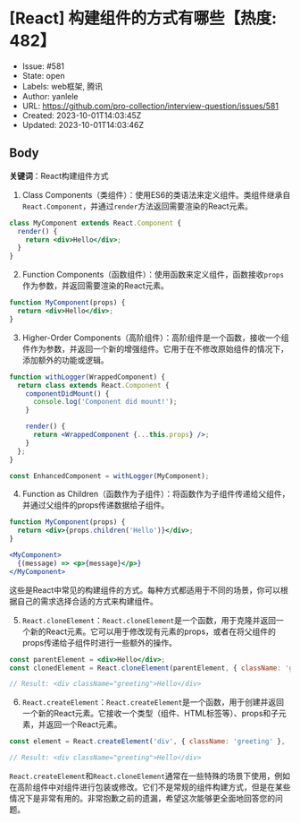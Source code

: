 # [React] 构建组件的方式有哪些【热度: 482】

- Issue: #581
- State: open
- Labels: web框架, 腾讯
- Author: yanlele
- URL: https://github.com/pro-collection/interview-question/issues/581
- Created: 2023-10-01T14:03:45Z
- Updated: 2023-10-01T14:03:46Z

## Body

**关键词**：React构建组件方式

1. Class Components（类组件）：使用ES6的类语法来定义组件。类组件继承自`React.Component`，并通过`render`方法返回需要渲染的React元素。

```jsx
class MyComponent extends React.Component {
  render() {
    return <div>Hello</div>;
  }
}
```

2. Function Components（函数组件）：使用函数来定义组件，函数接收`props`作为参数，并返回需要渲染的React元素。

```jsx
function MyComponent(props) {
  return <div>Hello</div>;
}
```

3. Higher-Order Components（高阶组件）：高阶组件是一个函数，接收一个组件作为参数，并返回一个新的增强组件。它用于在不修改原始组件的情况下，添加额外的功能或逻辑。

```jsx
function withLogger(WrappedComponent) {
  return class extends React.Component {
    componentDidMount() {
      console.log('Component did mount!');
    }

    render() {
      return <WrappedComponent {...this.props} />;
    }
  };
}

const EnhancedComponent = withLogger(MyComponent);
```

4. Function as Children（函数作为子组件）：将函数作为子组件传递给父组件，并通过父组件的props传递数据给子组件。

```jsx
function MyComponent(props) {
  return <div>{props.children('Hello')}</div>;
}

<MyComponent>
  {(message) => <p>{message}</p>}
</MyComponent>
```

这些是React中常见的构建组件的方式。每种方式都适用于不同的场景，你可以根据自己的需求选择合适的方式来构建组件。


5. `React.cloneElement`：`React.cloneElement`是一个函数，用于克隆并返回一个新的React元素。它可以用于修改现有元素的props，或者在将父组件的props传递给子组件时进行一些额外的操作。

```jsx
const parentElement = <div>Hello</div>;
const clonedElement = React.cloneElement(parentElement, { className: 'greeting' });

// Result: <div className="greeting">Hello</div>
```

6. `React.createElement`：`React.createElement`是一个函数，用于创建并返回一个新的React元素。它接收一个类型（组件、HTML标签等）、props和子元素，并返回一个React元素。

```jsx
const element = React.createElement('div', { className: 'greeting' }, 'Hello');

// Result: <div className="greeting">Hello</div>
```

`React.createElement`和`React.cloneElement`通常在一些特殊的场景下使用，例如在高阶组件中对组件进行包装或修改。它们不是常规的组件构建方式，但是在某些情况下是非常有用的。非常抱歉之前的遗漏，希望这次能够更全面地回答您的问题。

